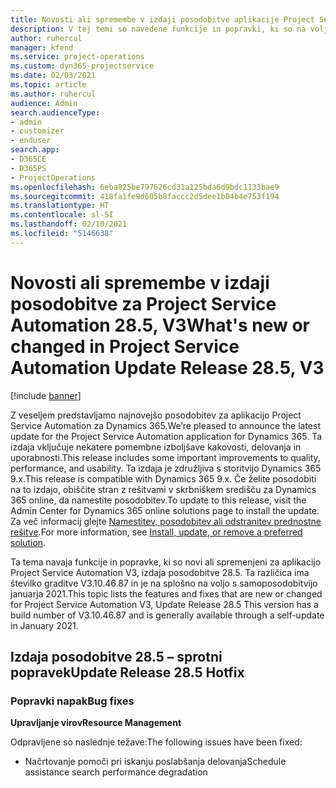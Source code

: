```yaml
---
title: Novosti ali spremembe v izdaji posodobitve aplikacije Project Service Automation 28.5, sprotni popravek, V3
description: V tej temi so navedene funkcije in popravki, ki so na voljo v izdaji posodobitve aplikacije Project Service Automation 28.5, sprotni popravek, V3.
author: ruhercul
manager: kfend
ms.service: project-operations
ms.custom: dyn365-projectservice
ms.date: 02/03/2021
ms.topic: article
ms.author: ruhercul
audience: Admin
search.audienceType:
- admin
- customizer
- enduser
search.app:
- D365CE
- D365PS
- ProjectOperations
ms.openlocfilehash: 6eba825be797626cd31a125bda6d9bdc1133bae9
ms.sourcegitcommit: 418fa1fe9d605b8faccc2d5dee1b04b4e753f194
ms.translationtype: HT
ms.contentlocale: sl-SI
ms.lasthandoff: 02/10/2021
ms.locfileid: "5146638"
---
```

# <a name="whats-new-or-changed-in-project-service-automation-update-release-285-v3"></a><span data-ttu-id="3a316-103">Novosti ali spremembe v izdaji posodobitve za Project Service Automation 28.5, V3</span><span class="sxs-lookup"><span data-stu-id="3a316-103">What's new or changed in Project Service Automation Update Release 28.5, V3</span></span>

[!include [banner](../includes/psa-now-project-operations.md)]

<span data-ttu-id="3a316-104">Z veseljem predstavljamo najnovejšo posodobitev za aplikacijo Project Service Automation za Dynamics 365.</span><span class="sxs-lookup"><span data-stu-id="3a316-104">We’re pleased to announce the latest update for the Project Service Automation application for Dynamics 365.</span></span> <span data-ttu-id="3a316-105">Ta izdaja vključuje nekatere pomembne izboljšave kakovosti, delovanja in uporabnosti.</span><span class="sxs-lookup"><span data-stu-id="3a316-105">This release includes some important improvements to quality, performance, and usability.</span></span> <span data-ttu-id="3a316-106">Ta izdaja je združljiva s storitvijo Dynamics 365 9.x.</span><span class="sxs-lookup"><span data-stu-id="3a316-106">This release is compatible with Dynamics 365 9.x.</span></span> <span data-ttu-id="3a316-107">Če želite posodobiti na to izdajo, obiščite stran z rešitvami v skrbniškem središču za Dynamics 365 online, da namestite posodobitev.</span><span class="sxs-lookup"><span data-stu-id="3a316-107">To update to this release, visit the Admin Center for Dynamics 365 online solutions page to install the update.</span></span> <span data-ttu-id="3a316-108">Za več informacij glejte [Namestitev, posodobitev ali odstranitev prednostne rešitve](https://docs.microsoft.com/power-platform/admin/install-remove-preferred-solution).</span><span class="sxs-lookup"><span data-stu-id="3a316-108">For more information, see [Install, update, or remove a preferred solution](https://docs.microsoft.com/power-platform/admin/install-remove-preferred-solution).</span></span>

<span data-ttu-id="3a316-109">Ta tema navaja funkcije in popravke, ki so novi ali spremenjeni za aplikacijo Project Service Automation V3, izdaja posodobitve 28.5. Ta različica ima številko graditve V3.10.46.87 in je na splošno na voljo s samoposodobitvijo januarja 2021.</span><span class="sxs-lookup"><span data-stu-id="3a316-109">This topic lists the features and fixes that are new or changed for Project Service Automation V3, Update Release 28.5 This version has a build number of V3.10.46.87 and is generally available through a self-update in January 2021.</span></span>

## <a name="update-release-285-hotfix"></a><span data-ttu-id="3a316-110">Izdaja posodobitve 28.5 – sprotni popravek</span><span class="sxs-lookup"><span data-stu-id="3a316-110">Update Release 28.5 Hotfix</span></span>

### <a name="bug-fixes"></a><span data-ttu-id="3a316-111">Popravki napak</span><span class="sxs-lookup"><span data-stu-id="3a316-111">Bug fixes</span></span>

<span data-ttu-id="3a316-112">**Upravljanje virov**</span><span class="sxs-lookup"><span data-stu-id="3a316-112">**Resource Management**</span></span>

<span data-ttu-id="3a316-113">Odpravljene so naslednje težave:</span><span class="sxs-lookup"><span data-stu-id="3a316-113">The following issues have been fixed:</span></span>

- <span data-ttu-id="3a316-114">Načrtovanje pomoči pri iskanju poslabšanja delovanja</span><span class="sxs-lookup"><span data-stu-id="3a316-114">Schedule assistance search performance degradation</span></span>

